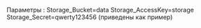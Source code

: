 Параметры :
Storage_Bucket=data
Storage_AccessKey=storage
Storage_Secret=qwerty123456
(приведены как пример)
